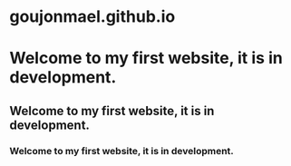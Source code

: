# goujonmael.github.io
<h1 red>Welcome to my first website, it is in development.</h1>
<h2>Welcome to my first website, it is in development.</h1>
<h3>Welcome to my first website, it is in development.</h1>

